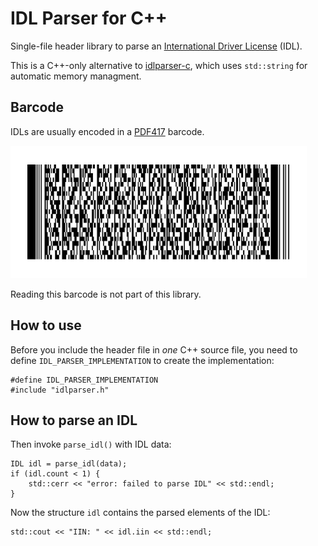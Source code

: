 # IDL Parser for C++

Single-file header library to parse an
[International Driver License][idl] (IDL).

This is a C++-only alternative to [idlparser-c][cimp], which uses
`std::string` for automatic memory managment.

## Barcode

IDLs are usually encoded in a [PDF417][pdf417] barcode.

![AAMVA sample](samples/05.png)

Reading this barcode is not part of this library.

## How to use

Before you include the header file in *one* C++ source file, you need to
define `IDL_PARSER_IMPLEMENTATION` to create the implementation:

	#define IDL_PARSER_IMPLEMENTATION
	#include "idlparser.h"

## How to parse an IDL

Then invoke `parse_idl()` with IDL data:

	IDL idl = parse_idl(data);
	if (idl.count < 1) {
		std::cerr << "error: failed to parse IDL" << std::endl;
	}

Now the structure `idl` contains the parsed elements of the IDL:

	std::cout << "IIN: " << idl.iin << std::endl;

[cimp]: https://github.com/kurzdigital/idlparser-c
[idl]: http://www.aamva.org/DL-ID-Card-Design-Standard/
[pdf417]: https://en.wikipedia.org/wiki/PDF417
